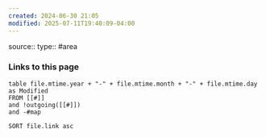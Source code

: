 ```yaml
---
created: 2024-06-30 21:05
modified: 2025-07-11T19:40:09-04:00
---
```

source::
type:: #area 



### Links to this page
```dataview
table file.mtime.year + "-" + file.mtime.month + "-" + file.mtime.day as Modified
FROM [[#]]
and !outgoing([[#]])
and -#map

SORT file.link asc
```
